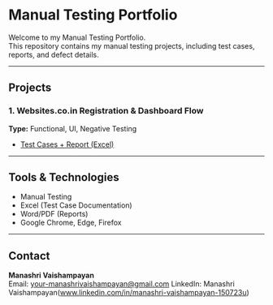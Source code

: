 #  Manual Testing Portfolio

Welcome to my Manual Testing Portfolio.  
This repository contains my manual testing projects, including test cases, reports, and defect details.  

---

##  Projects

### 1. Websites.co.in Registration & Dashboard Flow
**Type:** Functional, UI, Negative Testing  
-  [Test Cases + Report (Excel)](https://docs.google.com/spreadsheets/d/1gorOJmz4Nv8o6sPVPzwn8-mx3_53j9iC/edit?usp=drive_link&ouid=103071898323743223327&rtpof=true&sd=true)

---

## Tools & Technologies
- Manual Testing
- Excel (Test Case Documentation)
- Word/PDF (Reports)
- Google Chrome, Edge, Firefox

---

## Contact
**Manashri Vaishampayan**  
 Email: your-manashrivaishampayan@gmail.com 
 LinkedIn: Manashri Vaishampayan(www.linkedin.com/in/manashri-vaishampayan-150723u)

